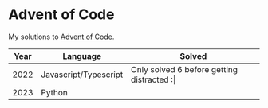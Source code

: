 # Advent of Code

My solutions to [Advent of Code](https://adventofcode.com/).

| Year | Language              | Solved                                      |
| ---- | --------------------- | ------------------------------------------- |
| 2022 | Javascript/Typescript | Only solved 6 before getting distracted :\| |
| 2023 | Python                |                                             |
